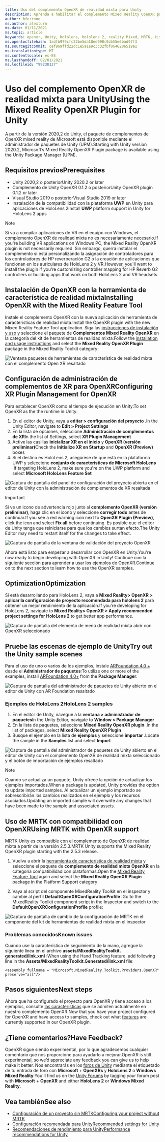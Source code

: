 ```yaml
---
title: Uso del complemento OpenXR de realidad mixta para Unity
description: Aprenda a habilitar el complemento Mixed Reality OpenXR para proyectos de Unity.
author: hferrone
ms.author: alexturn
ms.date: 01/11/2021
ms.topic: article
keywords: openxr, Unity, hololens, hololens 2, reality Mixed, MRTK, kit de herramientas de realidad mixta, realidad aumentada, realidad virtual, auriculares de realidad mixta, información, tutorial, introducción
ms.openlocfilehash: 1adfb979cfc22be5da18ed990c9db55e6bad97f3
ms.sourcegitcommit: cef969ffd22dc1e5a1e9c3c32fbf0646206519a1
ms.translationtype: MT
ms.contentlocale: es-ES
ms.lasthandoff: 02/01/2021
ms.locfileid: "99238127"
---
```

# <a name="using-the-mixed-reality-openxr-plugin-for-unity"></a><span data-ttu-id="b2f37-104">Uso del complemento OpenXR de realidad mixta para Unity</span><span class="sxs-lookup"><span data-stu-id="b2f37-104">Using the Mixed Reality OpenXR Plugin for Unity</span></span>

<span data-ttu-id="b2f37-105">A partir de la versión 2020,2 de Unity, el paquete de complementos de OpenXR mixed reality de Microsoft está disponible mediante el administrador de paquetes de Unity (UPM).</span><span class="sxs-lookup"><span data-stu-id="b2f37-105">Starting with Unity version 2020.2, Microsoft’s Mixed Reality OpenXR Plugin package is available using the Unity Package Manager (UPM).</span></span>

## <a name="prerequisites"></a><span data-ttu-id="b2f37-106">Requisitos previos</span><span class="sxs-lookup"><span data-stu-id="b2f37-106">Prerequisites</span></span>

* <span data-ttu-id="b2f37-107">Unity 2020,2 o posterior</span><span class="sxs-lookup"><span data-stu-id="b2f37-107">Unity 2020.2 or later</span></span>
* <span data-ttu-id="b2f37-108">Complemento de Unity OpenXR 0.1.2 o posterior</span><span class="sxs-lookup"><span data-stu-id="b2f37-108">Unity OpenXR plugin 0.1.2 or later</span></span>
* <span data-ttu-id="b2f37-109">Visual Studio 2019 o posterior</span><span class="sxs-lookup"><span data-stu-id="b2f37-109">Visual Studio 2019 or later</span></span>
* <span data-ttu-id="b2f37-110">Instalación de la compatibilidad con la plataforma **UWP** en Unity para aplicaciones de HoloLens 2</span><span class="sxs-lookup"><span data-stu-id="b2f37-110">Install **UWP** platform support in Unity for HoloLens 2 apps</span></span>

> [!NOTE]
> <span data-ttu-id="b2f37-111">Si va a compilar aplicaciones de VR en el equipo con Windows, el complemento OpenXR de realidad mixta no es necesariamente necesario.</span><span class="sxs-lookup"><span data-stu-id="b2f37-111">If you're building VR applications on Windows PC, the Mixed Reality OpenXR plugin is not necessarily required.</span></span> <span data-ttu-id="b2f37-112">Sin embargo, querrá instalar el complemento si está personalizando la asignación de controladores para los controladores de HP reverberación G2 o la creación de aplicaciones que funcionan en los auriculares de HoloLens 2 y VR.</span><span class="sxs-lookup"><span data-stu-id="b2f37-112">However, you'll want to install the plugin if you're customizing controller mapping for HP Reverb G2 controllers or building apps that work on both HoloLens 2 and VR headsets.</span></span>

## <a name="installing-openxr-with-the-mixed-reality-feature-tool"></a><span data-ttu-id="b2f37-113">Instalación de OpenXR con la herramienta de característica de realidad mixta</span><span class="sxs-lookup"><span data-stu-id="b2f37-113">Installing OpenXR with the Mixed Reality Feature Tool</span></span>

<span data-ttu-id="b2f37-114">Instale el complemento OpenXR con la nueva aplicación de herramienta de características de realidad mixta.</span><span class="sxs-lookup"><span data-stu-id="b2f37-114">Install the OpenXR plugin with the new Mixed Reality Feature Tool application.</span></span> <span data-ttu-id="b2f37-115">Siga las [instrucciones de instalación y uso](welcome-to-mr-feature-tool.md) y seleccione el paquete de **Complementos Mixed Reality OpenXR** en la categoría del kit de herramientas de realidad mixta:</span><span class="sxs-lookup"><span data-stu-id="b2f37-115">Follow the [installation and usage instructions](welcome-to-mr-feature-tool.md) and select the **Mixed Reality OpenXR Plugin** package in the Mixed Reality Toolkit category:</span></span>

![Ventana paquetes de herramientas de característica de realidad mixta con el complemento Open XR resaltado](images/feature-tool-openxr.png)

## <a name="configuring-xr-plugin-management-for-openxr"></a><span data-ttu-id="b2f37-117">Configuración de administración de complementos de XR para OpenXR</span><span class="sxs-lookup"><span data-stu-id="b2f37-117">Configuring XR Plugin Management for OpenXR</span></span>

<span data-ttu-id="b2f37-118">Para establecer OpenXR como el tiempo de ejecución en Unity:</span><span class="sxs-lookup"><span data-stu-id="b2f37-118">To set OpenXR as the the runtime in Unity:</span></span>

1. <span data-ttu-id="b2f37-119">En el editor de Unity, vaya a **editar > configuración del proyecto** .</span><span class="sxs-lookup"><span data-stu-id="b2f37-119">In the Unity Editor, navigate to **Edit > Project Settings**</span></span>
2. <span data-ttu-id="b2f37-120">En la lista de opciones, seleccione **Administración de complementos de XR**</span><span class="sxs-lookup"><span data-stu-id="b2f37-120">In the list of Settings, select **XR Plugin Management**</span></span>
3. <span data-ttu-id="b2f37-121">Active las casillas **inicializar XR en el inicio** y **OpenXR (versión preliminar)**</span><span class="sxs-lookup"><span data-stu-id="b2f37-121">Check the **Initialize XR on Startup** and **OpenXR (Preview)** boxes</span></span>
4. <span data-ttu-id="b2f37-122">Si el destino es HoloLens 2, asegúrese de que está en la plataforma UWP y seleccione **conjunto de características de Microsoft HoloLens** .</span><span class="sxs-lookup"><span data-stu-id="b2f37-122">If targeting HoloLens 2, make sure you're on the UWP platform and select **Microsoft HoloLens Feature Set**</span></span>

![Captura de pantalla del panel de configuración del proyecto abierta en el editor de Unity con la administración de complementos de XR resaltada](images/openxr-img-05.png)

> [!IMPORTANT]
> <span data-ttu-id="b2f37-124">Si ve un icono de advertencia rojo junto al **complemento OpenXR (versión preliminar)**, haga clic en el icono y seleccione **corregir todo** antes de continuar.</span><span class="sxs-lookup"><span data-stu-id="b2f37-124">If you see a red warning icon next to **OpenXR Plugin (Preview)**, click the icon and select **Fix all** before continuing.</span></span> <span data-ttu-id="b2f37-125">Es posible que el editor de Unity tenga que reiniciarse para que los cambios surtan efecto.</span><span class="sxs-lookup"><span data-stu-id="b2f37-125">The Unity Editor may need to restart itself for the changes to take effect.</span></span>

![Captura de pantalla de la ventana de validación del proyecto OpenXR](images/openxr-img-06.png)

<span data-ttu-id="b2f37-127">Ahora está listo para empezar a desarrollar con OpenXR en Unity.</span><span class="sxs-lookup"><span data-stu-id="b2f37-127">You're now ready to begin developing with OpenXR in Unity!</span></span>  <span data-ttu-id="b2f37-128">Continúe con la siguiente sección para aprender a usar los ejemplos de OpenXR.</span><span class="sxs-lookup"><span data-stu-id="b2f37-128">Continue on to the next section to learn how to use the OpenXR samples.</span></span>

## <a name="optimization"></a><span data-ttu-id="b2f37-129">Optimization</span><span class="sxs-lookup"><span data-stu-id="b2f37-129">Optimization</span></span>

<span data-ttu-id="b2f37-130">Si está desarrollando para HoloLens 2, vaya a **Mixed Reality> OpenXR > aplicar la configuración de proyecto recomendada para hololens 2** para obtener un mejor rendimiento de la aplicación.</span><span class="sxs-lookup"><span data-stu-id="b2f37-130">If you're developing for HoloLens 2, navigate to **Mixed Reality> OpenXR > Apply recommended project settings for HoloLens 2** to get better app performance.</span></span>

![Captura de pantalla del elemento de menú de realidad mixta abrir con OpenXR seleccionado](images/openxr-img-08.png)

## <a name="try-out-the-unity-sample-scenes"></a><span data-ttu-id="b2f37-132">Pruebe las escenas de ejemplo de Unity</span><span class="sxs-lookup"><span data-stu-id="b2f37-132">Try out the Unity sample scenes</span></span>

<span data-ttu-id="b2f37-133">Para el uso de uno o varios de los ejemplos, instale [ARFoundation 4.0 +](https://docs.unity3d.com/Packages/com.unity.xr.arfoundation@4.1/manual/index.html#installing-ar-foundation) desde el **Administrador de paquetes**:</span><span class="sxs-lookup"><span data-stu-id="b2f37-133">To utilize one or more of the examples, install [ARFoundation 4.0+](https://docs.unity3d.com/Packages/com.unity.xr.arfoundation@4.1/manual/index.html#installing-ar-foundation) from the **Package Manager**:</span></span>

![Captura de pantalla del administrador de paquetes de Unity abierto en el editor de Unity con AR Foundation resaltado](images/openxr-img-09.png)

### <a name="hololens-2-samples"></a><span data-ttu-id="b2f37-135">Ejemplos de HoloLens 2</span><span class="sxs-lookup"><span data-stu-id="b2f37-135">HoloLens 2 samples</span></span>

1. <span data-ttu-id="b2f37-136">En el editor de Unity, navegue a la **ventana > administrador de paquetes**</span><span class="sxs-lookup"><span data-stu-id="b2f37-136">In the Unity Editor, navigate to **Window > Package Manager**</span></span>
2. <span data-ttu-id="b2f37-137">En la lista de paquetes, seleccione **Mixed Reality OpenXR plugin** .</span><span class="sxs-lookup"><span data-stu-id="b2f37-137">In the list of packages, select **Mixed Reality OpenXR Plugin**</span></span>
3. <span data-ttu-id="b2f37-138">Busque el ejemplo en la lista de **ejemplos** y seleccione **importar** .</span><span class="sxs-lookup"><span data-stu-id="b2f37-138">Locate the sample in the **Samples** list and select **Import**</span></span>

![Captura de pantalla del administrador de paquetes de Unity abierto en el editor de Unity con el complemento OpenXR de realidad mixta seleccionado y el botón de importación de ejemplos resaltado](images/openxr-img-03.png)

<!-- ### For all other OpenXR samples

1. In the Unity Editor, navigate to **Window > Package Manager**
2. In the list of packages, select **OpenXR Plugin**
3. Locate the sample in the **Samples** list and select **Import**

![Screenshot of Unity Package Manager open in Unity editor with OpenXR Plugin selected and samples import button highlighted](images/openxr-img-10.png) -->

> [!NOTE]
> <span data-ttu-id="b2f37-140">Cuando se actualiza un paquete, Unity ofrece la opción de actualizar los ejemplos importados.</span><span class="sxs-lookup"><span data-stu-id="b2f37-140">When a package is updated, Unity provides the option to update imported samples.</span></span>  <span data-ttu-id="b2f37-141">Al actualizar un ejemplo importado se sobrescribirán los cambios realizados en el ejemplo y los recursos asociados.</span><span class="sxs-lookup"><span data-stu-id="b2f37-141">Updating an imported sample will overwrite any changes that have been made to the sample and associated assets.</span></span>

## <a name="using-mrtk-with-openxr-support"></a><span data-ttu-id="b2f37-142">Uso de MRTK con compatibilidad con OpenXR</span><span class="sxs-lookup"><span data-stu-id="b2f37-142">Using MRTK with OpenXR support</span></span>

<span data-ttu-id="b2f37-143">MRTK Unity es compatible con el complemento de OpenXR de realidad mixta a partir de la versión 2.5.3.</span><span class="sxs-lookup"><span data-stu-id="b2f37-143">MRTK Unity supports the Mixed Reality OpenXR plugin starting with the 2.5.3 release.</span></span>  

1. <span data-ttu-id="b2f37-144">Vuelva a abrir la [herramienta de característica de realidad mixta](welcome-to-mr-feature-tool.md) y seleccione el paquete de **complemento de realidad mixta OpenXR** en la categoría compatibilidad con plataformas.</span><span class="sxs-lookup"><span data-stu-id="b2f37-144">Open the [Mixed Reality Feature Tool](welcome-to-mr-feature-tool.md) again and select the **Mixed Reality OpenXR Plugin** package in the Platform Support category</span></span>

<!-- MRTK plugins can be installed from the same scoped registries as you set up when [installing the Mixed Reality OpenXR plugin](#installing-the-mixed-reality-openxr-plugin). You can find more detailed information in the [MRTK documentation](https://microsoft.github.io/MixedRealityToolkit-Unity/Documentation/usingupm.html#registering-the-mixed-reality-component-server).

1. Add following packages in your **[projectRoot]/Packages/manifest.json** file:

```json
"dependencies": {
    "com.microsoft.mixedreality.toolkit.foundation": "2.5.3",
    "com.microsoft.mixedreality.toolkit.tools": "2.5.3",
    "com.microsoft.mixedreality.toolkit.examples": "2.5.3",
    …
}
``` -->

2. <span data-ttu-id="b2f37-145">Vaya al script del componente MixedReality Toolkit en el inspector y cambie al perfil **DefaultOpenXRConfigurationProfile** :</span><span class="sxs-lookup"><span data-stu-id="b2f37-145">Go to the MixedReality Toolkit component script in the Inspector and switch to the **DefaultOpenXRConfigurationProfile** profile:</span></span>

![Captura de pantalla de cambio de la configuración de MRTK en el componente del kit de herramientas de realidad mixta en el inspector](images/openxr-img-11.png)

### <a name="known-issues"></a><span data-ttu-id="b2f37-147">Problemas conocidos</span><span class="sxs-lookup"><span data-stu-id="b2f37-147">Known issues</span></span> 

<span data-ttu-id="b2f37-148">Cuando use la característica de seguimiento de la mano, agregue la siguiente línea en el archivo **assets/MixedRealityToolkit. generated/link.xml** :</span><span class="sxs-lookup"><span data-stu-id="b2f37-148">When using the Hand Tracking feature, add following line in the **Assets/MixedRealityToolkit.Generated/link.xml** file:</span></span>

```
<assembly fullname = "Microsoft.MixedReality.Toolkit.Providers.OpenXR" preserve="all"/>
```

## <a name="next-steps"></a><span data-ttu-id="b2f37-149">Pasos siguientes</span><span class="sxs-lookup"><span data-stu-id="b2f37-149">Next steps</span></span>

<span data-ttu-id="b2f37-150">Ahora que ha configurado el proyecto para OpenXR y tiene acceso a los ejemplos, consulte [las características](openxr-supported-features.md) que se admiten actualmente en nuestro complemento OpenXR.</span><span class="sxs-lookup"><span data-stu-id="b2f37-150">Now that you have your project configured for OpenXR and have access to samples, check out what [features](openxr-supported-features.md) are currently supported in our OpenXR plugin.</span></span>

## <a name="have-feedback"></a><span data-ttu-id="b2f37-151">¿Tiene comentarios?</span><span class="sxs-lookup"><span data-stu-id="b2f37-151">Have Feedback?</span></span>

<span data-ttu-id="b2f37-152">OpenXR sigue siendo experimental, por lo que agradecemos cualquier comentario que nos proporcione para ayudarlo a mejorar.</span><span class="sxs-lookup"><span data-stu-id="b2f37-152">OpenXR is still experimental, so we’d appreciate any feedback you can give us to help make it better.</span></span> <span data-ttu-id="b2f37-153">Nos encontrarás en los [foros de Unity](https://aka.ms/unityforums) mediante el etiquetado de tu entrada de foro con **Microsoft**  +  **OpenXRs** y **HoloLens 2** o **Windows Mixed Reality**.</span><span class="sxs-lookup"><span data-stu-id="b2f37-153">You'll find us on the [Unity Forums](https://aka.ms/unityforums) by tagging your forum post with **Microsoft** + **OpenXR** and either **HoloLens 2** or **Windows Mixed Reality**.</span></span>

## <a name="see-also"></a><span data-ttu-id="b2f37-154">Vea también</span><span class="sxs-lookup"><span data-stu-id="b2f37-154">See also</span></span>

* [<span data-ttu-id="b2f37-155">Configuración de un proyecto sin MRTK</span><span class="sxs-lookup"><span data-stu-id="b2f37-155">Configuring your project without MRTK</span></span>](configure-unity-project.md)
* [<span data-ttu-id="b2f37-156">Configuración recomendada para Unity</span><span class="sxs-lookup"><span data-stu-id="b2f37-156">Recommended settings for Unity</span></span>](recommended-settings-for-unity.md)
* [<span data-ttu-id="b2f37-157">Recomendaciones de rendimiento para Unity</span><span class="sxs-lookup"><span data-stu-id="b2f37-157">Performance recommendations for Unity</span></span>](performance-recommendations-for-unity.md#how-to-profile-with-unity)
